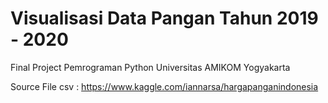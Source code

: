 # Visualisasi Data Pangan Tahun 2019 - 2020

Final Project Pemrograman Python Universitas AMIKOM Yogyakarta

Source File csv : https://www.kaggle.com/iannarsa/hargapanganindonesia
